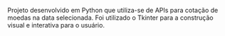 Projeto desenvolvido em Python que utiliza-se de APIs para cotação de moedas na data selecionada.
Foi utilizado o Tkinter para a construção visual e interativa para o usuário.
